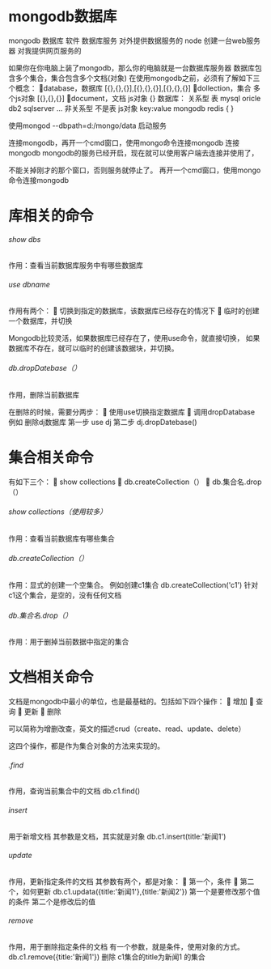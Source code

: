 # mongodb数据库
mongodb  数据库   软件   数据库服务  对外提供数据服务的
node  创建一台web服务器 对我提供网页服务的

如果你在你电脑上装了mongodb，那么你的电脑就是一台数据库服务器
数据库包含多个集合，集合包含多个文档(对象)
在使用mongodb之前，必须有了解如下三个概念：
    database，数据库 [{},{},{}],[{},{},{}],[{},{},{}]
    dollection，集合  多个js对象 [{},{},{}]
    document，文档  js对象 {}
数据库：
    关系型   表  mysql  oricle db2 sqlserver ...
    非关系型  不是表  js对象   key:value  mongodb  redis  { }
    
使用mongod --dbpath=d:/mongo/data 启动服务

连接mongodb，再开一个cmd窗口，使用mongo命令连接mongodb
连接mongodb
mongodb的服务已经开启，现在就可以使用客户端去连接并使用了，

不能关掉刚才的那个窗口，否则服务就停止了。
再开一个cmd窗口，使用mongo命令连接mongodb

# 库相关的命令
###### show dbs
作用：查看当前数据库服务中有哪些数据库
###### use dbname
作用有两个：
	切换到指定的数据库，该数据库已经存在的情况下
	临时的创建一个数据库，并切换

Mongodb比较灵活，如果数据库已经存在了，使用use命令，就直接切换，
如果数据库不存在，就可以临时的创建该数据块，并切换。
###### db.dropDatebase（）

作用，删除当前数据库

在删除的时候，需要分两步：
	使用use切换指定数据库
	调用dropDatabase
例如 删除dj数据库
第一步 use dj
第二步 dj.dropDatebase()
# 集合相关命令
有如下三个：
	show collections
	db.createCollection（）
	db.集合名.drop（）
###### show collections（使用较多）
作用：查看当前数据库有哪些集合
###### db.createCollection（）
作用：显式的创建一个空集合。
例如创建c1集合
db.createCollection('c1')
针对c1这个集合，是空的，没有任何文档
###### db.集合名.drop（）
作用：用于删掉当前数据中指定的集合
# 文档相关命令
文档是mongodb中最小的单位，也是最基础的。包括如下四个操作：
	增加
	查询
	更新
	删除

可以简称为增删改查，英文的描述crud（create、read、update、delete）

这四个操作，都是作为集合对象的方法来实现的。
###### .find
作用，查询当前集合中的文档
db.c1.find()
###### insert
用于新增文档
其参数是文档，其实就是对象
db.c1.insert(title:'新闻1')
###### update
作用，更新指定条件的文档
其参数有两个，都是对象：
	第一个，条件
	第二个，如何更新
db.c1.updata({title:'新闻1'},{title:'新闻2'})
第一个是要修改那个值的条件 第二个是修改后的值

###### remove
作用，用于删除指定条件的文档
有一个参数，就是条件，使用对象的方式。
db.c1.remove({title:'新闻1'})
删除 c1集合的title为新闻1 的集合








